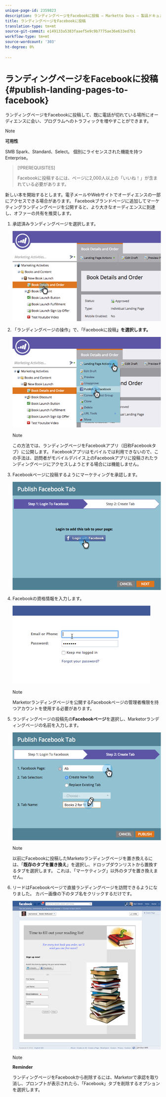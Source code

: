 ```yaml
---
unique-page-id: 2359823
description: ランディングページをFacebookに投稿 — Marketto Docs — 製品ドキュメント
title: ランディングページをFacebookに投稿
translation-type: tm+mt
source-git-commit: e149133a5383faaef5e9c9b7775ae36e633ed7b1
workflow-type: tm+mt
source-wordcount: '303'
ht-degree: 0%

---
```



# ランディングページをFacebookに投稿{#publish-landing-pages-to-facebook}

ランディングページをFacebookに投稿して、既に電話が切れている場所にオーディエンスに会い、プログラムへのトラフィックを増やすことができます。

>[!NOTE]
>
>**可用性**
>
>SMB Spark、Standard、Select。 個別にライセンスされた機能を持つEnterprise。

>[!PREREQUISITES]
>
>Facebookに投稿するには、ページに2,000人以上の「いいね！」が含まれている必要があります。

新しい本を開始するとします。電子メールやWebサイトでオーディエンスの一部にアクセスできる場合があります。 Facebookブランドページに追加してマーケティングランディングページを公開すると、より大きなオーディエンスに到達し、オファーの共有を推奨します。

1. 承認済みランディングページを選択します。

   ![](assets/image2015-4-22-16-3a53-3a46.png)

1. 「ランディングページの操作」で、「Facebookに投稿&#x200B;**」を選択します。**

   ![](assets/image2015-4-22-16-3a54-3a55.png)

   >[!NOTE]
   >
   >この方法では、ランディングページをFacebookアプリ（旧称Facebookタブ）に公開します。 Facebookアプリはモバイルでは利用できないので、この手法は、訪問者がモバイルデバイス上のFacebookアプリに投稿されたランディングページにアクセスしようとする場合には機能しません。

1. Facebookページに投稿するようにマーケティングを承認します。

   ![](assets/image2015-4-22-18-3a27-3a14.png)

1. Facebookの資格情報を入力します。

   ![](assets/image2015-4-22-18-3a29-3a57.png)

   >[!NOTE]
   >
   >Marketorランディングページを公開するFacebookページの管理者権限を持つアカウントを使用する必要があります。

1. ランディングページの投稿先の&#x200B;**Facebookページ**&#x200B;を選択し、Marketorランディングページの名前を入力します。

   ![](assets/image2015-4-22-18-3a31-3a39.png)

   >[!NOTE]
   >
   >以前にFacebookに投稿したMarketoランディングページを置き換えるには、「**既存のタブを置き換え**」を選択し、ドロップダウンリストから置換するタブを選択します。 これは、「マーケティング」以外のタブを置き換えません。

1. リードはFacebookページで直接ランディングページを訪問できるようになりました。 カバー画像の下のタブ名をクリックするだけです。

   ![](assets/image2015-4-22-18-3a42-3a15.png)

   >[!NOTE]
   >
   >**Reminder**
   >
   >
   >ランディングページをFacebookから削除するには、Marketorで承認を取り消し、プロンプトが表示されたら、「Facebook」タブを削除するオプションを選択します。

